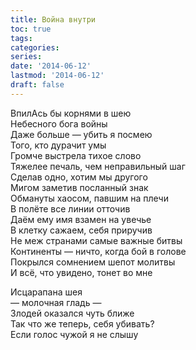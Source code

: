 ```yaml
---
title: Война внутри
toc: true
tags:
categories:
series:
date: '2014-06-12'
lastmod: '2014-06-12'
draft: false
---
```


<!--more-->

ВпилАсь бы корнями в шею \
Небесного бога войны \
Даже больше — убить я посмею \
Того, кто дурачит умы \
Громче выстрела тихое слово \
Тяжелее печаль, чем неправильный шаг \
Сделав одно, хотим мы другого \
Мигом заметив посланный знак \
Обмануты хаосом, павшим на плечи \
В полёте все линии отточив \
Даём ему имя взамен на увечье \
В клетку сажаем, себя приручив \
Не меж странами самые важные битвы \
Континенты — ничто, когда бой в голове \
Покрылся сомнением шепот молитвы \
И всё, что увидено, тонет во мне

Исцарапана шея \
— молочная гладь — \
Злодей оказался чуть ближе \
Так что же теперь, себя убивать?  \
Если голос чужой я не слышу
